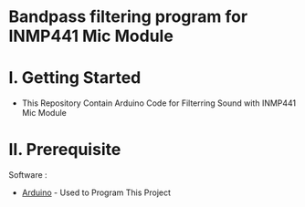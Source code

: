 # Bandpass filtering program for INMP441 Mic Module


# I. Getting Started
* This Repository Contain Arduino Code for Filterring Sound with INMP441 Mic Module

# II. Prerequisite

Software :

* [Arduino](arduino.cc) - Used to Program This Project

